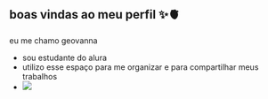## boas vindas ao meu perfil ✨🫀

eu me chamo geovanna

- sou estudante do alura
- utilizo esse espaço para me organizar e para compartilhar meus trabalhos
- ![](https://media.tenor.com/vIM-SxPXzdsAAAAi/koala-hi.gif)
